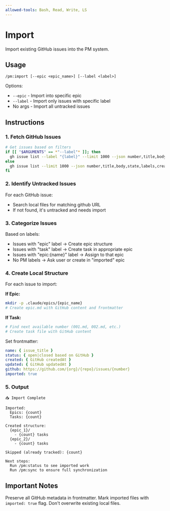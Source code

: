 ```yaml
---
allowed-tools: Bash, Read, Write, LS
---
```


# Import

Import existing GitHub issues into the PM system.

## Usage

```
/pm:import [--epic <epic_name>] [--label <label>]
```

Options:

- `--epic` - Import into specific epic
- `--label` - Import only issues with specific label
- No args - Import all untracked issues

## Instructions

### 1. Fetch GitHub Issues

```bash
# Get issues based on filters
if [[ "$ARGUMENTS" == *"--label"* ]]; then
  gh issue list --label "{label}" --limit 1000 --json number,title,body,state,labels,createdAt,updatedAt
else
  gh issue list --limit 1000 --json number,title,body,state,labels,createdAt,updatedAt
fi
```

### 2. Identify Untracked Issues

For each GitHub issue:

- Search local files for matching github URL
- If not found, it's untracked and needs import

### 3. Categorize Issues

Based on labels:

- Issues with "epic" label → Create epic structure
- Issues with "task" label → Create task in appropriate epic
- Issues with "epic:{name}" label → Assign to that epic
- No PM labels → Ask user or create in "imported" epic

### 4. Create Local Structure

For each issue to import:

**If Epic:**

```bash
mkdir -p .claude/epics/{epic_name}
# Create epic.md with GitHub content and frontmatter
```

**If Task:**

```bash
# Find next available number (001.md, 002.md, etc.)
# Create task file with GitHub content
```

Set frontmatter:

```yaml
name: { issue_title }
status: { open|closed based on GitHub }
created: { GitHub createdAt }
updated: { GitHub updatedAt }
github: https://github.com/{org}/{repo}/issues/{number}
imported: true
```

### 5. Output

```
📥 Import Complete

Imported:
  Epics: {count}
  Tasks: {count}

Created structure:
  {epic_1}/
    - {count} tasks
  {epic_2}/
    - {count} tasks

Skipped (already tracked): {count}

Next steps:
  Run /pm:status to see imported work
  Run /pm:sync to ensure full synchronization
```

## Important Notes

Preserve all GitHub metadata in frontmatter.
Mark imported files with `imported: true` flag.
Don't overwrite existing local files.
